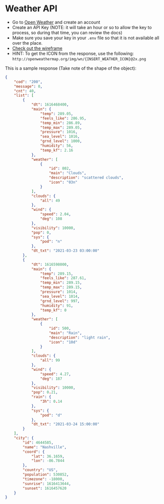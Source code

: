 # Weather API

- Go to [Open Weather](https://openweathermap.org/api) and create an account
- Create an API Key (NOTE: it will take an hour or so to allow the key to process, so during that time, you can review the docs)
- Make sure you save your key in your `.env` file so that it is not available all over the place.
- [Check out the wireframe](https://www.figma.com/file/oqMAbpsQjJfoX5QkbHKTcD/Open-Weather?node-id=0%3A1)
- HINT: To get the ICON from the response, use the following: `http://openweathermap.org/img/wn/{INSERT_WEATHER_ICON}@2x.png`

This is a sample response (Take note of the shape of the object):

```json
{
    "cod": "200",
    "message": 0,
    "cnt": 40,
    "list": [
        {
            "dt": 1616468400,
            "main": {
                "temp": 289.05,
                "feels_like": 286.95,
                "temp_min": 286.89,
                "temp_max": 289.05,
                "pressure": 1016,
                "sea_level": 1016,
                "grnd_level": 1000,
                "humidity": 56,
                "temp_kf": 2.16
            },
            "weather": [
                {
                    "id": 802,
                    "main": "Clouds",
                    "description": "scattered clouds",
                    "icon": "03n"
                }
            ],
            "clouds": {
                "all": 49
            },
            "wind": {
                "speed": 2.04,
                "deg": 108
            },
            "visibility": 10000,
            "pop": 0,
            "sys": {
                "pod": "n"
            },
            "dt_txt": "2021-03-23 03:00:00"
        },
        {
            "dt": 1616598000,
            "main": {
                "temp": 289.15,
                "feels_like": 287.61,
                "temp_min": 289.15,
                "temp_max": 289.15,
                "pressure": 1014,
                "sea_level": 1014,
                "grnd_level": 997,
                "humidity": 91,
                "temp_kf": 0
            },
            "weather": [
                {
                    "id": 500,
                    "main": "Rain",
                    "description": "light rain",
                    "icon": "10d"
                }
            ],
            "clouds": {
                "all": 99
            },
            "wind": {
                "speed": 4.27,
                "deg": 187
            },
            "visibility": 10000,
            "pop": 0.21,
            "rain": {
                "3h": 0.14
            },
            "sys": {
                "pod": "d"
            },
            "dt_txt": "2021-03-24 15:00:00"
        }
    ],
    "city": {
        "id": 4644585,
        "name": "Nashville",
        "coord": {
            "lat": 36.1659,
            "lon": -86.7844
        },
        "country": "US",
        "population": 530852,
        "timezone": -18000,
        "sunrise": 1616413644,
        "sunset": 1616457620
    }
}
```


